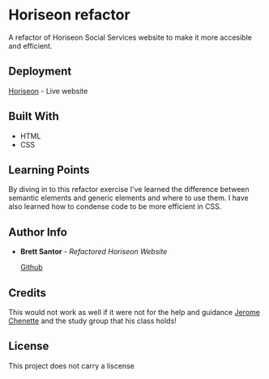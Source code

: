 # Horiseon refactor

A refactor of Horiseon Social Services website to make it more accesible and efficient. 

## Deployment

[Horiseon](https://brettsantor.github.io/marketing-refactor/) - Live website

## Built With

  - HTML
  - CSS

## Learning Points

By diving in to this refactor exercise I've learned the difference between semantic elements and generic elements and where to use them. I have also learned how to condense code to be more efficient in CSS.


## Author Info

  - **Brett Santor** - *Refactored Horiseon Website* 

    [Github](https://github.com/BrettSantor)


## Credits

This would not work as well if it were not for the help and guidance [Jerome Chenette](https://www.linkedin.com/in/jeromechenette/) and the study group that his class holds!

## License

This project does not carry a liscense

